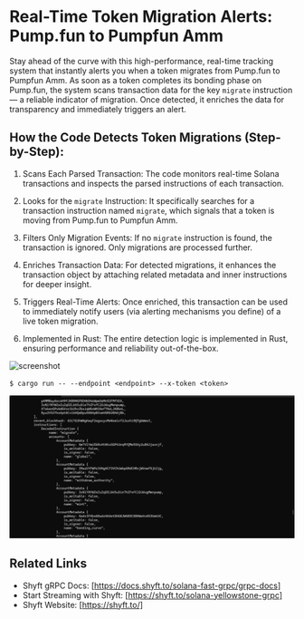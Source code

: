 # Real-Time Token Migration Alerts: Pump.fun to Pumpfun Amm

Stay ahead of the curve with this high-performance, real-time tracking system that instantly alerts you when a token migrates from Pump.fun to Pumpfun Amm. As soon as a token completes its bonding phase on Pump.fun, the system scans transaction data for the key `migrate` instruction — a reliable indicator of migration. Once detected, it enriches the data for transparency and immediately triggers an alert.

## How the Code Detects Token Migrations (Step-by-Step):
1. Scans Each Parsed Transaction: The code monitors real-time Solana transactions and inspects the parsed instructions of each transaction.

2. Looks for the `migrate` Instruction: It specifically searches for a transaction instruction named `migrate`, which signals that a token is moving from Pump.fun to Pumpfun Amm.

3. Filters Only Migration Events: If no `migrate` instruction is found, the transaction is ignored. Only migrations are processed further.

4. Enriches Transaction Data: For detected migrations, it enhances the transaction object by attaching related metadata and inner instructions for deeper insight.

5. Triggers Real-Time Alerts: Once enriched, this transaction can be used to immediately notify users (via alerting mechanisms you define) of a live token migration.

6. Implemented in Rust: The entire detection logic is implemented in Rust, ensuring performance and reliability out-of-the-box.



![screenshot](assets/usage_screenshot.png?raw=true "Screenshot")


```
$ cargo run -- --endpoint <endpoint> --x-token <token>
```

![screenshot](assets/usage-screenshot.png?raw=true "Screenshot")

## Related Links

- Shyft gRPC Docs: [https://docs.shyft.to/solana-fast-grpc/grpc-docs]  
- Start Streaming with Shyft: [https://shyft.to/solana-yellowstone-grpc]  
- Shyft Website: [https://shyft.to/]